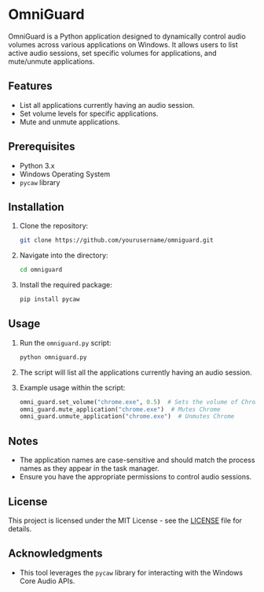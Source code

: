 # OmniGuard

OmniGuard is a Python application designed to dynamically control audio volumes across various applications on Windows. It allows users to list active audio sessions, set specific volumes for applications, and mute/unmute applications.

## Features

- List all applications currently having an audio session.
- Set volume levels for specific applications.
- Mute and unmute applications.

## Prerequisites

- Python 3.x
- Windows Operating System
- `pycaw` library

## Installation

1. Clone the repository:
    ```bash
    git clone https://github.com/yourusername/omniguard.git
    ```

2. Navigate into the directory:
    ```bash
    cd omniguard
    ```

3. Install the required package:
    ```bash
    pip install pycaw
    ```

## Usage

1. Run the `omniguard.py` script:
    ```bash
    python omniguard.py
    ```

2. The script will list all the applications currently having an audio session.

3. Example usage within the script:
    ```python
    omni_guard.set_volume("chrome.exe", 0.5)  # Sets the volume of Chrome to 50%
    omni_guard.mute_application("chrome.exe")  # Mutes Chrome
    omni_guard.unmute_application("chrome.exe")  # Unmutes Chrome
    ```

## Notes

- The application names are case-sensitive and should match the process names as they appear in the task manager.
- Ensure you have the appropriate permissions to control audio sessions.

## License

This project is licensed under the MIT License - see the [LICENSE](LICENSE) file for details.

## Acknowledgments

- This tool leverages the `pycaw` library for interacting with the Windows Core Audio APIs.